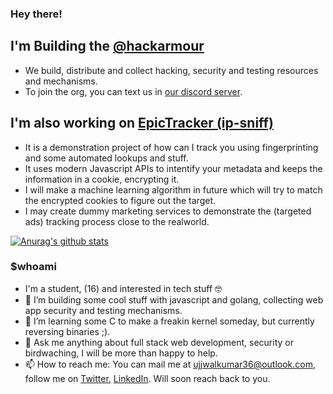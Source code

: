 ### Hey there!

## I'm Building the [@hackarmour](https://github.com/hackarmour)
- We build, distribute and collect hacking, security and testing resources and mechanisms.
- To join the org, you can text us in [our discord server](https://discord.gg/z7Rvj3b5C5).

## I'm also working on [EpicTracker (ip-sniff) ](https://github.com/ujjwal-kr/ip-sniff)
- It is a demonstration project of how can I track you using fingerprinting and some automated lookups and stuff.
- It uses modern Javascript APIs to intentify your metadata and keeps the information in a cookie, encrypting it.
- I will make a machine learning algorithm in future which will try to match the encrypted cookies to figure out the target.
- I may create dummy marketing services to demonstrate the (targeted ads) tracking process close to the realworld.

[![Anurag's github stats](https://github-readme-stats.vercel.app/api?username=ujjwal-kr&show_icons=true&theme=dracula)]()


### $whoami

- I'm a student, (16) and interested in tech stuff 🤓
- 🔭 I’m building some cool stuff with javascript and golang, collecting web app security and testing mechanisms.
- 🌱 I’m learning some C to make a freakin kernel someday, but currently reversing binaries ;).
- 💬 Ask me anything about full stack web development, security or birdwaching, I will be more than happy to help. 
- 📫 How to reach me: You can mail me at ujjwalkumar36@outlook.com, follow me on [Twitter](https://twitter.com/epicujjwal), [LinkedIn](https://www.linkedin.com/in/ujjwal-kumar-057b511b1). Will soon reach back to you.
